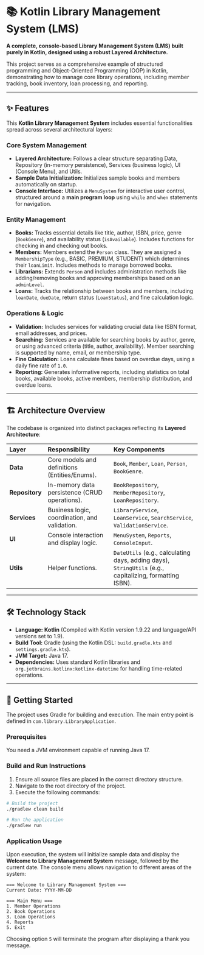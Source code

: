 # 📚 Kotlin Library Management System (LMS)

**A complete, console-based Library Management System (LMS) built purely in Kotlin, designed using a robust Layered Architecture.**

This project serves as a comprehensive example of structured programming and Object-Oriented Programming (OOP) in Kotlin, demonstrating how to manage core library operations, including member tracking, book inventory, loan processing, and reporting.

---

## ✨ Features

This **Kotlin Library Management System** includes essential functionalities spread across several architectural layers:

### Core System Management
*   **Layered Architecture:** Follows a clear structure separating Data, Repository (in-memory persistence), Services (business logic), UI (Console Menu), and Utils.
*   **Sample Data Initialization:** Initializes sample books and members automatically on startup.
*   **Console Interface:** Utilizes a `MenuSystem` for interactive user control, structured around a **main program loop** using `while` and `when` statements for navigation.

### Entity Management
*   **Books:** Tracks essential details like title, author, ISBN, price, genre (`BookGenre`), and availability status (`isAvailable`). Includes functions for checking in and checking out books.
*   **Members:** Members extend the `Person` class. They are assigned a `MembershipType` (e.g., BASIC, PREMIUM, STUDENT) which determines their `loanLimit`. Includes methods to manage borrowed books.
*   **Librarians:** Extends `Person` and includes administration methods like adding/removing books and approving memberships based on an `adminLevel`.
*   **Loans:** Tracks the relationship between books and members, including `loanDate`, `dueDate`, return status (`LoanStatus`), and fine calculation logic.

### Operations & Logic
*   **Validation:** Includes services for validating crucial data like ISBN format, email addresses, and prices.
*   **Searching:** Services are available for searching books by author, genre, or using advanced criteria (title, author, availability). Member searching is supported by name, email, or membership type.
*   **Fine Calculation:** Loans calculate fines based on overdue days, using a daily fine rate of `1.0`.
*   **Reporting:** Generates informative reports, including statistics on total books, available books, active members, membership distribution, and overdue loans.

---

## 🏗️ Architecture Overview

The codebase is organized into distinct packages reflecting its **Layered Architecture**:

| Layer | Responsibility | Key Components |
| :--- | :--- | :--- |
| **Data** | Core models and definitions (Entities/Enums). | `Book`, `Member`, `Loan`, `Person`, `BookGenre`. |
| **Repository** | In-memory data persistence (CRUD operations). | `BookRepository`, `MemberRepository`, `LoanRepository`. |
| **Services** | Business logic, coordination, and validation. | `LibraryService`, `LoanService`, `SearchService`, `ValidationService`. |
| **UI** | Console interaction and display logic. | `MenuSystem`, `Reports`, `ConsoleInput`. |
| **Utils** | Helper functions. | `DateUtils` (e.g., calculating days, adding days), `StringUtils` (e.g., capitalizing, formatting ISBN). |

---

## 🛠️ Technology Stack

*   **Language:** **Kotlin** (Compiled with Kotlin version 1.9.22 and language/API versions set to 1.9).
*   **Build Tool:** Gradle (using the Kotlin DSL: `build.gradle.kts` and `settings.gradle.kts`).
*   **JVM Target:** Java 17.
*   **Dependencies:** Uses standard Kotlin libraries and `org.jetbrains.kotlinx:kotlinx-datetime` for handling time-related operations.

---

## 🚀 Getting Started

The project uses Gradle for building and execution. The main entry point is defined in `com.library.LibraryApplication`.

### Prerequisites
You need a JVM environment capable of running Java 17.

### Build and Run Instructions

1.  Ensure all source files are placed in the correct directory structure.
2.  Navigate to the root directory of the project.
3.  Execute the following commands:

```bash
# Build the project
./gradlew clean build

# Run the application
./gradlew run
```

### Application Usage
Upon execution, the system will initialize sample data and display the **Welcome to Library Management System** message, followed by the current date. The console menu allows navigation to different areas of the system:

```
=== Welcome to Library Management System ===
Current Date: YYYY-MM-DD

=== Main Menu ===
1. Member Operations
2. Book Operations
3. Loan Operations
4. Reports
5. Exit
```

Choosing option `5` will terminate the program after displaying a thank you message.
